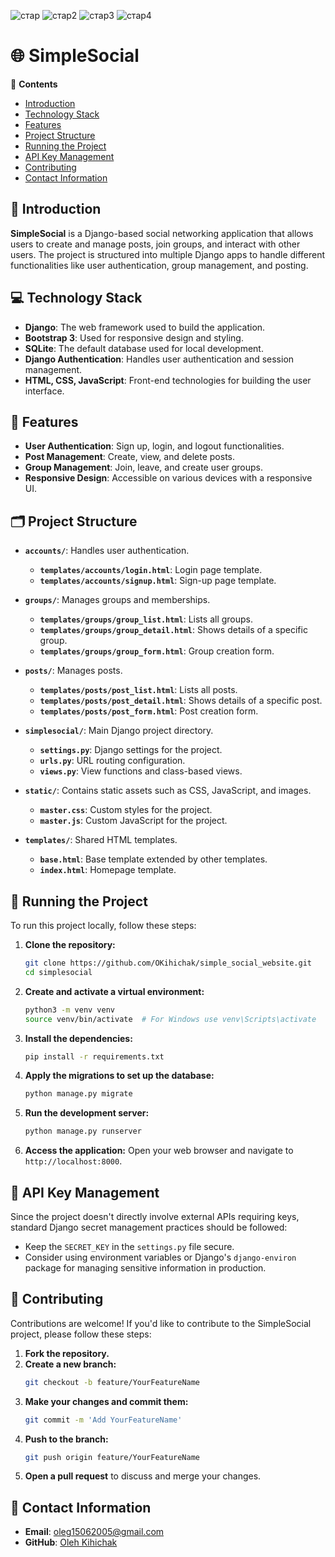 
![стар](https://github.com/user-attachments/assets/be94d1a3-2719-4996-804d-00b9b91cd928)
![стар2](https://github.com/user-attachments/assets/57a76471-e756-450e-ac3d-e550c56ebf54)
![стар3](https://github.com/user-attachments/assets/e5604864-d3d5-4428-bcb8-a2293688f793)
![стар4](https://github.com/user-attachments/assets/61d7c594-02f8-4921-bd09-15d16225de36)



# 🌐 SimpleSocial

📝 **Contents**
- [Introduction](#introduction)
- [Technology Stack](#technology-stack)
- [Features](#features)
- [Project Structure](#project-structure)
- [Running the Project](#running-the-project)
- [API Key Management](#api-key-management)
- [Contributing](#contributing)
- [Contact Information](#contact-information)

## 🌟 Introduction
**SimpleSocial** is a Django-based social networking application that allows users to create and manage posts, join groups, and interact with other users. The project is structured into multiple Django apps to handle different functionalities like user authentication, group management, and posting.

## 💻 Technology Stack
- **Django**: The web framework used to build the application.
- **Bootstrap 3**: Used for responsive design and styling.
- **SQLite**: The default database used for local development.
- **Django Authentication**: Handles user authentication and session management.
- **HTML, CSS, JavaScript**: Front-end technologies for building the user interface.

## 👀 Features
- **User Authentication**: Sign up, login, and logout functionalities.
- **Post Management**: Create, view, and delete posts.
- **Group Management**: Join, leave, and create user groups.
- **Responsive Design**: Accessible on various devices with a responsive UI.

## 🗂️ Project Structure
- **`accounts/`**: Handles user authentication.
  - **`templates/accounts/login.html`**: Login page template.
  - **`templates/accounts/signup.html`**: Sign-up page template.
  
- **`groups/`**: Manages groups and memberships.
  - **`templates/groups/group_list.html`**: Lists all groups.
  - **`templates/groups/group_detail.html`**: Shows details of a specific group.
  - **`templates/groups/group_form.html`**: Group creation form.
  
- **`posts/`**: Manages posts.
  - **`templates/posts/post_list.html`**: Lists all posts.
  - **`templates/posts/post_detail.html`**: Shows details of a specific post.
  - **`templates/posts/post_form.html`**: Post creation form.
  
- **`simplesocial/`**: Main Django project directory.
  - **`settings.py`**: Django settings for the project.
  - **`urls.py`**: URL routing configuration.
  - **`views.py`**: View functions and class-based views.

- **`static/`**: Contains static assets such as CSS, JavaScript, and images.
  - **`master.css`**: Custom styles for the project.
  - **`master.js`**: Custom JavaScript for the project.

- **`templates/`**: Shared HTML templates.
  - **`base.html`**: Base template extended by other templates.
  - **`index.html`**: Homepage template.

## 🚀 Running the Project
To run this project locally, follow these steps:

1. **Clone the repository:**
    ```bash
    git clone https://github.com/OKihichak/simple_social_website.git
    cd simplesocial
    ```

2. **Create and activate a virtual environment:**
    ```bash
    python3 -m venv venv
    source venv/bin/activate  # For Windows use venv\Scripts\activate
    ```

3. **Install the dependencies:**
    ```bash
    pip install -r requirements.txt
    ```

4. **Apply the migrations to set up the database:**
    ```bash
    python manage.py migrate
    ```

5. **Run the development server:**
    ```bash
    python manage.py runserver
    ```

6. **Access the application:** Open your web browser and navigate to `http://localhost:8000`.

## 🔑 API Key Management
Since the project doesn't directly involve external APIs requiring keys, standard Django secret management practices should be followed:
- Keep the `SECRET_KEY` in the `settings.py` file secure.
- Consider using environment variables or Django's `django-environ` package for managing sensitive information in production.

## 🤝 Contributing
Contributions are welcome! If you'd like to contribute to the SimpleSocial project, please follow these steps:

1. **Fork the repository.**
2. **Create a new branch:**
    ```bash
    git checkout -b feature/YourFeatureName
    ```
3. **Make your changes and commit them:**
    ```bash
    git commit -m 'Add YourFeatureName'
    ```
4. **Push to the branch:**
    ```bash
    git push origin feature/YourFeatureName
    ```
5. **Open a pull request** to discuss and merge your changes.

## 📧 Contact Information
- **Email**: oleg15062005@gmail.com
- **GitHub**: [Oleh Kihichak](https://github.com/OKihichak)
